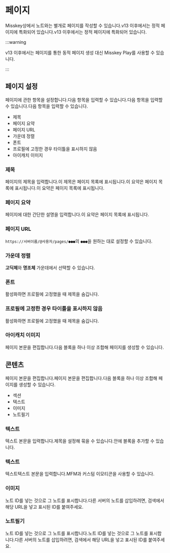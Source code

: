 # 페이지

Misskey상에서 노트와는 별개로 페이지를 작성할 수 있습니다.v13 이후에서는 정적 페이지에 특화되어 있습니다.v13 이후에서는 정적 페이지에 특화되어 있습니다.

:::warning

v13 이후에서는 페이지를 통한 동적 페이지 생성 대신 Misskey Play를 사용할 수 있습니다.

:::

## 페이지 설정

페이지에 관한 항목을 설정합니다.다음 항목을 입력할 수 있습니다.다음 항목을 입력할 수 있습니다.다음 항목을 입력할 수 있습니다.

- 제목
- 페이지 요약
- 페이지 URL
- 가운데 정렬
- 폰트
- 프로필에 고정한 경우 타이틀을 표시하지 않음
- 아이캐치 이미지

### 제목

페이지의 제목을 입력합니다.이 제목은 페이지 목록에 표시됩니다.이 요약은 페이지 목록에 표시됩니다.이 요약은 페이지 목록에 표시됩니다.

### 페이지 요약

페이지에 대한 간단한 설명을 입력합니다.이 요약은 페이지 목록에 표시됩니다.

### 페이지 URL

`https://서버이름/@사용자/pages/●●●`의 `●●●`을 원하는 대로 설정할 수 있습니다.

### 가운데 정렬

**고딕체**와 **명조체** 가운데에서 선택할 수 있습니다.

### 폰트

활성화하면 프로필에 고정했을 때 제목을 숨깁니다.

### 프로필에 고정한 경우 타이틀을 표시하지 않음

활성화하면 프로필에 고정했을 때 제목을 숨깁니다.

### 아이캐치 이미지

페이지 본문을 편집합니다.다음 블록을 하나 이상 조합해 페이지를 생성할 수 있습니다.

## 콘텐츠

페이지 본문을 편집합니다.페이지 본문을 편집합니다.다음 블록을 하나 이상 조합해 페이지를 생성할 수 있습니다.

- 섹션
- 텍스트
- 이미지
- 노트필기

### 텍스트

텍스트 본문을 입력합니다.제목을 설정해 묶을 수 있습니다.안에 블록을 추가할 수 있습니다.

### 텍스트

텍스트텍스트 본문을 입력합니다.MFM과 커스텀 이모티콘을 사용할 수 있습니다.

### 이미지

노트 ID를 넣는 것으로 그 노트를 표시합니다.다른 서버의 노트를 삽입하려면, 검색에서 해당 URL을 넣고 표시된 ID를 붙여주세요.

### 노트필기

노트 ID를 넣는 것으로 그 노트를 표시합니다.노트 ID를 넣는 것으로 그 노트를 표시합니다.다른 서버의 노트를 삽입하려면, 검색에서 해당 URL을 넣고 표시된 ID를 붙여주세요.
